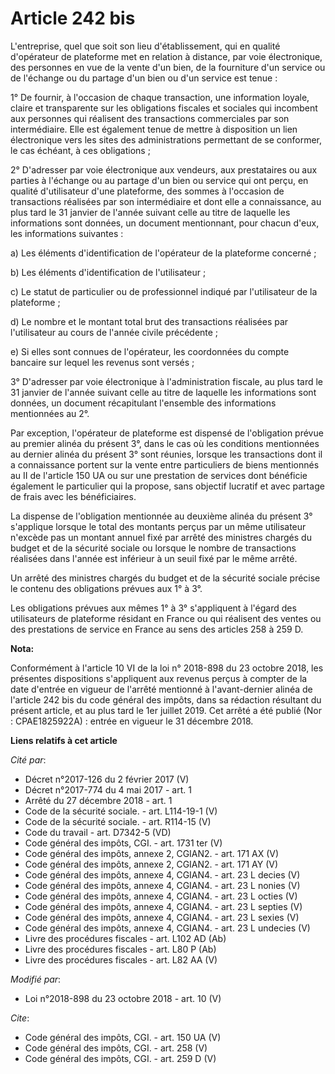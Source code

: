 # Article 242 bis

L'entreprise, quel que soit son lieu d'établissement, qui en qualité d'opérateur de plateforme met en relation à distance,
par voie électronique, des personnes en vue de la vente d'un bien, de la fourniture d'un service ou de l'échange ou du
partage d'un bien ou d'un service est tenue : 

1° De fournir, à l'occasion de chaque transaction, une information loyale, claire et transparente sur les obligations
fiscales et sociales qui incombent aux personnes qui réalisent des transactions commerciales par son intermédiaire. Elle est
également tenue de mettre à disposition un lien électronique vers les sites des administrations permettant de se conformer,
le cas échéant, à ces obligations ; 

2° D'adresser par voie électronique aux vendeurs, aux prestataires ou aux parties à l'échange ou au partage d'un bien ou
service qui ont perçu, en qualité d'utilisateur d'une plateforme, des sommes à l'occasion de transactions réalisées par son
intermédiaire et dont elle a connaissance, au plus tard le 31 janvier de l'année suivant celle au titre de laquelle les
informations sont données, un document mentionnant, pour chacun d'eux, les informations suivantes : 

a) Les éléments d'identification de l'opérateur de la plateforme concerné ; 

b) Les éléments d'identification de l'utilisateur ; 

c) Le statut de particulier ou de professionnel indiqué par l'utilisateur de la plateforme ; 

d) Le nombre et le montant total brut des transactions réalisées par l'utilisateur au cours de l'année civile précédente ; 

e) Si elles sont connues de l'opérateur, les coordonnées du compte bancaire sur lequel les revenus sont versés ; 

3° D'adresser par voie électronique à l'administration fiscale, au plus tard le 31 janvier de l'année suivant celle au titre
de laquelle les informations sont données, un document récapitulant l'ensemble des informations mentionnées au 2°. 

Par exception, l'opérateur de plateforme est dispensé de l'obligation prévue au premier alinéa du présent 3°, dans le cas où
les conditions mentionnées au dernier alinéa du présent 3° sont réunies, lorsque les transactions dont il a connaissance
portent sur la vente entre particuliers de biens mentionnés au II de l'article 150 UA ou sur une prestation de services dont
bénéficie également le particulier qui la propose, sans objectif lucratif et avec partage de frais avec les bénéficiaires. 

La dispense de l'obligation mentionnée au deuxième alinéa du présent 3° s'applique lorsque le total des montants perçus par
un même utilisateur n'excède pas un montant annuel fixé par arrêté des ministres chargés du budget et de la sécurité sociale
ou lorsque le nombre de transactions réalisées dans l'année est inférieur à un seuil fixé par le même arrêté. 

Un arrêté des ministres chargés du budget et de la sécurité sociale précise le contenu des obligations prévues aux 1° à 3°. 

Les obligations prévues aux mêmes 1° à 3° s'appliquent à l'égard des utilisateurs de plateforme résidant en France ou qui
réalisent des ventes ou des prestations de service en France au sens des articles 258 à 259 D.

**Nota:**

Conformément à l'article 10 VI de la loi n° 2018-898 du 23 octobre 2018, les présentes dispositions s'appliquent aux revenus
perçus à compter de la date d'entrée en vigueur de l'arrêté mentionné à l'avant-dernier alinéa de l'article 242 bis du code
général des impôts, dans sa rédaction résultant du présent article, et au plus tard le 1er juillet 2019. Cet arrêté a été
publié (Nor : CPAE1825922A) : entrée en vigueur le 31 décembre 2018.

**Liens relatifs à cet article**

_Cité par_:

  - Décret n°2017-126 du 2 février 2017 (V)
  - Décret n°2017-774 du 4 mai 2017 - art. 1
  - Arrêté du 27 décembre 2018 - art. 1
  - Code de la sécurité sociale. - art. L114-19-1 (V)
  - Code de la sécurité sociale. - art. R114-15 (V)
  - Code du travail - art. D7342-5 (VD)
  - Code général des impôts, CGI. - art. 1731 ter (V)
  - Code général des impôts, annexe 2, CGIAN2. - art. 171 AX (V)
  - Code général des impôts, annexe 2, CGIAN2. - art. 171 AY (V)
  - Code général des impôts, annexe 4, CGIAN4. - art. 23 L decies (V)
  - Code général des impôts, annexe 4, CGIAN4. - art. 23 L nonies (V)
  - Code général des impôts, annexe 4, CGIAN4. - art. 23 L octies (V)
  - Code général des impôts, annexe 4, CGIAN4. - art. 23 L septies (V)
  - Code général des impôts, annexe 4, CGIAN4. - art. 23 L sexies (V)
  - Code général des impôts, annexe 4, CGIAN4. - art. 23 L undecies (V)
  - Livre des procédures fiscales - art. L102 AD (Ab)
  - Livre des procédures fiscales - art. L80 P (Ab)
  - Livre des procédures fiscales - art. L82 AA (V)

_Modifié par_:

  - Loi n°2018-898 du 23 octobre 2018 - art. 10 (V)

_Cite_:

  - Code général des impôts, CGI. - art. 150 UA (V)
  - Code général des impôts, CGI. - art. 258 (V)
  - Code général des impôts, CGI. - art. 259 D (V)
